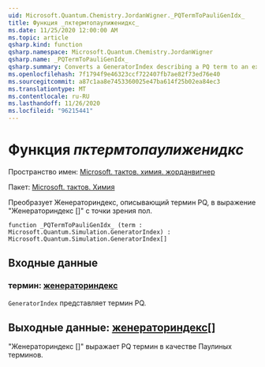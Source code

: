 ```yaml
---
uid: Microsoft.Quantum.Chemistry.JordanWigner._PQTermToPauliGenIdx_
title: Функция _пктермтопаулиженидкс_
ms.date: 11/25/2020 12:00:00 AM
ms.topic: article
qsharp.kind: function
qsharp.namespace: Microsoft.Quantum.Chemistry.JordanWigner
qsharp.name: _PQTermToPauliGenIdx_
qsharp.summary: Converts a GeneratorIndex describing a PQ term to an expression 'GeneratorIndex[]' in terms of Paulis
ms.openlocfilehash: 7f1794f9e46323ccf722407fb7ae82f73ed76e40
ms.sourcegitcommit: a87c1aa8e7453360025e47ba614f25b02ea84ec3
ms.translationtype: MT
ms.contentlocale: ru-RU
ms.lasthandoff: 11/26/2020
ms.locfileid: "96215441"
---
```

# <a name="_pqtermtopauligenidx_-function"></a>Функция _пктермтопаулиженидкс_

Пространство имен: [Microsoft. тактов. химия. жорданвигнер](xref:Microsoft.Quantum.Chemistry.JordanWigner)

Пакет: [Microsoft. тактов. Химия](https://nuget.org/packages/Microsoft.Quantum.Chemistry)


Преобразует Женераториндекс, описывающий термин PQ, в выражение "Женераториндекс []" с точки зрения пол.

```qsharp
function _PQTermToPauliGenIdx_ (term : Microsoft.Quantum.Simulation.GeneratorIndex) : Microsoft.Quantum.Simulation.GeneratorIndex[]
```


## <a name="input"></a>Входные данные

### <a name="term--generatorindex"></a>термин: [женераториндекс](xref:Microsoft.Quantum.Simulation.GeneratorIndex)

`GeneratorIndex` представляет термин PQ.



## <a name="output--generatorindex"></a>Выходные данные: [женераториндекс](xref:Microsoft.Quantum.Simulation.GeneratorIndex)[]

"Женераториндекс []" выражает PQ термин в качестве Паулиных терминов.